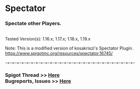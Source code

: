 # Spectator
### Spectate other Players. 
<br/>Tested Version(s): 1.16.x; 1.17.x; 1.18.x, 1.19.x

Note: This is a modified version of kosakriszi's Spectator Plugin. https://www.spigotmc.org/resources/spectator.16745/

-=-=-=-=-=-=-=-=-=-=-=-=-=-=-=-=-=-=-=-=-=-=-=-=-=-=-=-
### Spigot Thread >> [Here](https://www.spigotmc.org/resources/spectator.93051/)<br/>Bugreports, Issues >> [Here](https://github.com/CuzIm1Tigaaa/Spectator/issues)
